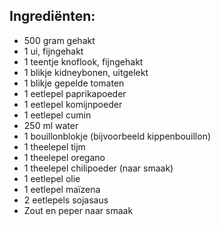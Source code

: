 ## Ingrediënten:

- 500 gram gehakt
- 1 ui, fijngehakt
- 1 teentje knoflook, fijngehakt
- 1 blikje kidneybonen, uitgelekt
- 1 blikje gepelde tomaten
- 1 eetlepel paprikapoeder
- 1 eetlepel komijnpoeder
- 1 eetlepel cumin
- 250 ml water
- 1 bouillonblokje (bijvoorbeeld kippenbouillon)
- 1 theelepel tijm
- 1 theelepel oregano
- 1 theelepel chilipoeder (naar smaak)
- 1 eetlepel olie
- 1 eetlepel maïzena
- 2 eetlepels sojasaus
- Zout en peper naar smaak